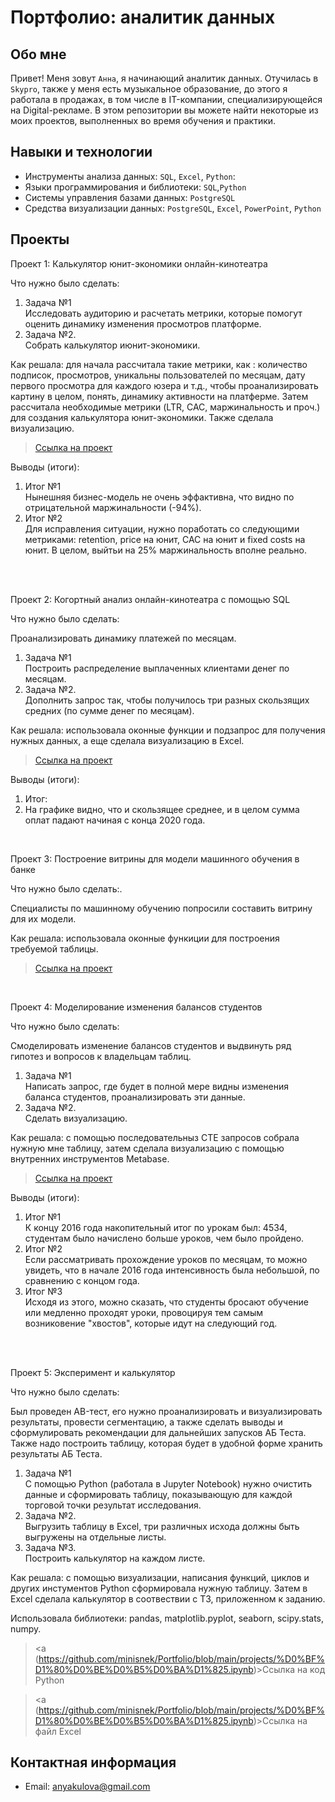# Портфолио: аналитик данных

## Обо мне 
Привет! Меня зовут ``Анна``, я начинающий аналитик данных. 
Отучилась в ``Skypro``, также у меня есть музыкальное образование, до этого я работала в продажах, в том числе в IT-компании, специализирующейся на Digital-рекламе. 
В этом репозитории вы можете найти некоторые из моих проектов, выполненных во время обучения и практики.
<br>

## Навыки и технологии
- Инструменты анализа данных: ``SQL``, ``Excel``, ``Python``: 
- Языки программирования и библиотеки: ``SQL``,``Python``
- Системы управления базами данных: ``PostgreSQL``
- Средства визуализации данных: ``PostgreSQL``, ``Excel``, ``PowerPoint``, ``Python``



## Проекты
<p> Проект 1: Калькулятор юнит-экономики онлайн-кинотеатра</p>
<p>Что нужно было сделать:<p>
<ol>
  <li>Задача №1</li>
  Исследовать аудиторию и расчетать метрики, которые помогут оценить динамику изменения просмотров платформе.
  <li>Задача №2.</li>
  Собрать калькулятор июнит-экономики.
</ol>

<p>Как решала: для начала рассчитала такие метрики, как : количество подписок, просмотров, уникальны пользователей по месяцам, дату первого просмотра для каждого юзера и т.д., чтобы проанализировать картину в целом, понять, динамику активности на платферме. Затем рассчитала необходимые метрики (LTR, CAC, маржинальность и проч.) для создания калькулятора юнит-экономики. Также сделала визуализацию.<p>


> <a href="https://github.com/minisnek/Portfolio/blob/main/projects/%D0%BF%D1%80%D0%BE%D0%B5%D0%BA%D1%821.xlsx">Ссылка на проект</a>

<p>Выводы (итоги):<p>
<ol>
  <li>Итог №1</li>
  Нынешняя бизнес-модель не очень эффактивна, что видно по отрицательной маржинальности (-94%).
  <li>Итог №2</li>
  Для исправления ситуации, нужно поработать со следующими метриками: retention, price на юнит, CAC на юнит и fixed costs на юнит. В целом, выйтьи на 25% маржинальность вполне реально. 
</ol>
<br> 

<br> 
<p> Проект 2: Когортный анализ онлайн-кинотеатра с помощью SQL</p>
<p>Что нужно было сделать:<p>
  Проанализировать динамику платежей по месяцам.
<ol>
  <li>Задача №1</li>
  Построить распределение выплаченных клиентами денег по месяцам.
  <li>Задача №2.</li>
  Дополнить запрос так, чтобы получилось три разных скользящих средних (по сумме денег по месяцам).
</ol>
<p>Как решала: использовала оконные функции и подзапрос для получения нужных данных, а еще сделала визуализацию в Excel.<p>
  
> <a href="https://github.com/minisnek/Portfolio/blob/main/projects/%D0%BF%D1%80%D0%BE%D0%B5%D0%BA%D1%822.xlsx">Ссылка на проект</a>

  <p>Выводы (итоги):<p>
<ol>
  <li>Итог:<li>
На графике видно, что и скользящее среднее, и в целом сумма оплат падают начиная с конца 2020 года.

</ol>

<br> 
<p>Проект 3: Построение витрины для модели машинного обучения в банке </p> 
<p>Что нужно было сделать:.<p>
Специалисты по машинному обучению попросили составить витрину для их модели.
  
<p>Как решала: использовала оконные функиции для построения требуемой таблицы.<p>

> <a href="https://github.com/minisnek/Portfolio/blob/main/projects/%D0%BF%D1%80%D0%BE%D0%B5%D0%BA%D1%823">Ссылка на проект</a>
</ol>
<br> 

<p>Проект 4: Моделирование изменения балансов студентов</p> 
<p>Что нужно было сделать:<p>
Смоделировать изменение балансов студентов и выдвинуть ряд гипотез и вопросов к владельцам таблиц.
<ol>
  <li>Задача №1</li>
Написать запрос, где будет в полной мере видны изменения баланса студентов, проанализировать эти данные.
  <li>Задача №2.</li>
  Сделать визуализацию.
</ol>

<p>Как решала: с помощью последовательныз CTE запросов собрала нужную мне таблицу, затем сделала визуализацию с помощью внутренних инструментов Metabase.<p>

> <a href="https://github.com/minisnek/Portfolio/blob/main/projects/%D0%BF%D1%80%D0%BE%D0%B5%D0%BA%D1%824.xlsx">Ссылка на проект</a>
 
 <p>Выводы (итоги):<p>
<ol>
  <li>Итог №1</li>
  К концу 2016 года накопительный итог по урокам был: 4534, студентам было начислено больше уроков, чем было пройдено.
 <li>Итог №2</li>
  Если рассматривать прохождение уроков по месяцам, то можно увидеть, что в  начале 2016 года интенсивность была небольшой, по сравнению с концом года.  
<li>Итог №3</li>
Исходя из этого, можно сказать, что студенты бросают обучение или медленно проходят уроки, провоцируя тем самым возниковение "хвостов", которые идут на следующий год. 
</ol>
<br> 

<br>
<p>Проект 5: Эксперимент и калькулятор</p> 

<p>Что нужно было сделать:<p>
Был проведен AB-тест, его нужно проанализировать и визуализировать результаты, провести сегментацию, а также сделать выводы и сформулировать рекомендации для дальнейших запусков АБ Теста.
Также надо построить таблицу, которая будет в удобной форме хранить результаты АБ Теста.
<ol>
  <li>Задача №1</li>
С помощью Python (работала в Jupyter Notebook) нужно очистить данные и сформировать таблицу, показывающую для каждой торговой точки результат исследования.
  <li>Задача №2.</li>
  Выгрузить таблицу в Excel, три различных исхода должны быть выгружены на отдельные листы.
  
  <li>Задача №3.</li>
  Построить калькулятор на каждом листе.
</ol>
<p>Как решала: с помощью визуализации, написания функций, циклов и других инстументов Python сформировала нужную таблицу. Затем в Excel сделала калькулятор в соотвествии с ТЗ, приложенном к заданию.<p>
<p>Использовала библиотеки: pandas, matplotlib.pyplot, seaborn, scipy.stats, numpy.<p>
  
> <a (https://github.com/minisnek/Portfolio/blob/main/projects/%D0%BF%D1%80%D0%BE%D0%B5%D0%BA%D1%825.ipynb)>Ссылка на код Python</a>

> <a (https://github.com/minisnek/Portfolio/blob/main/projects/%D0%BF%D1%80%D0%BE%D0%B5%D0%BA%D1%825.ipynb)>Ссылка на файл Excel</a>

## Контактная информация
- Email: anyakulova@gmail.com

